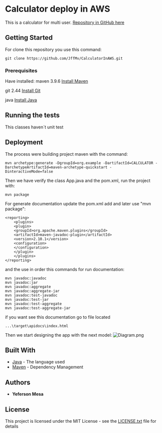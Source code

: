 # Calculator deploy in AWS
This is a calculator for multi user.
[Repository in GitHub here](https://github.com/JffMv/)

## Getting Started

For clone this repository you use this command:
 ```
 git clone https://github.com/JffMv/CalculatorInAWS.git
 ```

### Prerequisites

Have installed:
maven 3.9.6
[Install Maven](https://maven.apache.org/download.cgi#Installation)


git 2.44
[Install Git](https://git-scm.com/book/en/v2/Getting-Started-Installing-Git)

java
[Install Java](https://www.oracle.com/co/java/technologies/downloads/)


## Running the tests

This classes haven´t unit test

## Deployment


The process were building project maven with the command:

```
mvn archetype:generate -DgroupId=org.example -DartifactId=CALCULATOR -DarchetypeArtifactId=maven-archetype-quickstart -DinteractiveMode=false

```

Then we have verify the class App.java and the pom.xml, run the project with:

```
mvn package
```


For generate documentation update the pom.xml add and later use "mvn package":

```
<reporting>
    <plugins>
    <plugin>
    <groupId>org.apache.maven.plugins</groupId>
    <artifactId>maven-javadoc-plugin</artifactId>
    <version>2.10.1</version>
    <configuration>
    </configuration>
    </plugin>
    </plugins>
</reporting>
```

and the use in order this commands for run documentation:

```
mvn javadoc:javadoc
mvn javadoc:jar
mvn javadoc:aggregate
mvn javadoc:aggregate-jar
mvn javadoc:test-javadoc
mvn javadoc:test-jar
mvn javadoc:test-aggregate
mvn javadoc:test-aggregate-jar
```

if you want see this documentation go to file located


```
...\target\apidocs\index.html

```
Then we start designing the app with the next model:
![Diagram.png](Resource/Diagram.png)



## Built With

* [Java](https://www.java.com/es/) - The language used
* [Maven](https://maven.apache.org/) - Dependency Management



## Authors

* **Yeferson Mesa**

## License

This project is licensed under the MIT License - see the [LICENSE.txt](LICENSE.txt) file for details